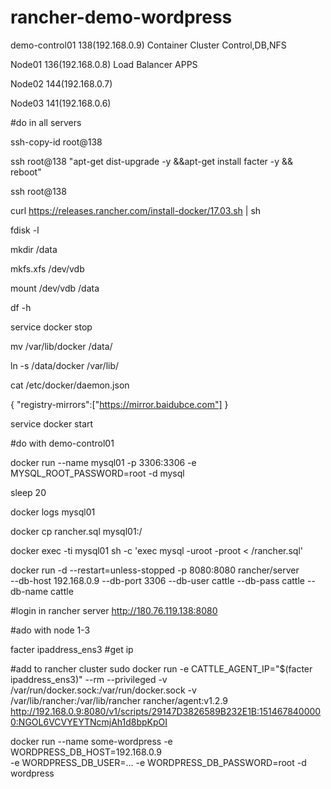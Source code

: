 # rancher-demo-wordpress
demo-control01	138(192.168.0.9)
	Container Cluster Control,DB,NFS


Node01	136(192.168.0.8)	Load Balancer APPS


Node02	144(192.168.0.7)


Node03	141(192.168.0.6)


#do in all servers

ssh-copy-id root@138

ssh root@138 "apt-get dist-upgrade -y &&apt-get install facter -y && reboot"

ssh root@138 

curl https://releases.rancher.com/install-docker/17.03.sh | sh


fdisk -l

mkdir /data

mkfs.xfs /dev/vdb

mount /dev/vdb /data

df -h

service docker stop

mv /var/lib/docker /data/

ln -s /data/docker /var/lib/

cat /etc/docker/daemon.json

{
    "registry-mirrors":["https://mirror.baidubce.com"]
}


service docker start


#do with demo-control01

docker run --name mysql01 -p 3306:3306 -e MYSQL_ROOT_PASSWORD=root -d mysql

sleep 20

docker logs mysql01

docker cp rancher.sql mysql01:/

docker exec -ti mysql01 sh -c 'exec mysql -uroot -proot < /rancher.sql'

docker run -d --restart=unless-stopped -p 8080:8080 rancher/server \
    --db-host 192.168.0.9 --db-port 3306 --db-user cattle --db-pass cattle --db-name cattle


#login in rancher server
http://180.76.119.138:8080


#ado with node 1-3

facter ipaddress_ens3  #get ip

#add to rancher cluster
sudo docker run -e CATTLE_AGENT_IP="$(facter ipaddress_ens3)"  --rm --privileged -v /var/run/docker.sock:/var/run/docker.sock -v /var/lib/rancher:/var/lib/rancher rancher/agent:v1.2.9 http://192.168.0.9:8080/v1/scripts/29147D3826589B232E1B:1514678400000:NGOL6VCVYEYTNcmjAh1d8bpKpOI



docker run --name some-wordpress -e WORDPRESS_DB_HOST=192.168.0.9 \
    -e WORDPRESS_DB_USER=... -e WORDPRESS_DB_PASSWORD=root -d wordpress


